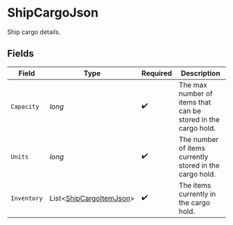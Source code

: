 # ShipCargoJson

Ship cargo details.


## Fields

| Field                                                                   | Type                                                                    | Required                                                                | Description                                                             |
| ----------------------------------------------------------------------- | ----------------------------------------------------------------------- | ----------------------------------------------------------------------- | ----------------------------------------------------------------------- |
| `Capacity`                                                              | *long*                                                                  | :heavy_check_mark:                                                      | The max number of items that can be stored in the cargo hold.           |
| `Units`                                                                 | *long*                                                                  | :heavy_check_mark:                                                      | The number of items currently stored in the cargo hold.                 |
| `Inventory`                                                             | List<[ShipCargoItemJson](../../Models/Components/ShipCargoItemJson.md)> | :heavy_check_mark:                                                      | The items currently in the cargo hold.                                  |